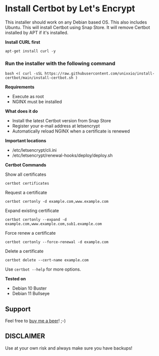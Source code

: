 # Install Certbot by Let's Encrypt

This installer should work on any Debian based OS. This also includes Ubuntu. This will install Certbot using Snap Store. It will remove Certbot installed by APT if it's installed.

**Install CURL first**
```
apt-get install curl -y
```

### Run the installer with the following command
```
bash <( curl -sSL https://raw.githubusercontent.com/unixxio/install-certbot/main/install-certbot.sh )
```

**Requirements**
* Execute as root
* NGINX must be installed

**What does it do**
* Install the latest Certbot version from Snap Store
* Register your e-mail address at letsencrypt
* Automatically reload NGINX when a certificate is renewed

**Important locations**
* /etc/letsencrypt/cli.ini
* /etc/letsencrypt/renewal-hooks/deploy/deploy.sh

**Certbot Commands**

Show all certificates
```
certbot certificates
```
Request a certificate
```
certbot certonly -d example.com,www.example.com
```
Expand existing certificate
```
certbot certonly --expand -d example.com,www.example.com,sub1.example.com
```
Force renew a certificate
```
certbot certonly --force-renewal -d example.com
```
Delete a certificate
```
certbot delete --cert-name example.com
```

Use `certbot --help` for more options.

**Tested on**
* Debian 10 Buster
* Debian 11 Bullseye

## Support
Feel free to [buy me a beer](https://paypal.me/sonnymeijer)! ;-)

## DISCLAIMER
Use at your own risk and always make sure you have backups!
